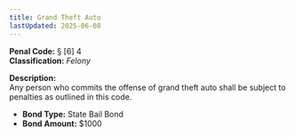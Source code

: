 ```yaml
---
title: Grand Theft Auto
lastUpdated: 2025-06-08
---
```


**Penal Code:** § [6] 4  
**Classification:** *Felony*

**Description:**  
Any person who commits the offense of grand theft auto shall be subject to penalties as outlined in this code.

- **Bond Type:** State Bail Bond  
- **Bond Amount:** $1000
